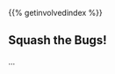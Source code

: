 <!--
.. title: Fix Bugs
.. slug: bug-fixing
.. date: 2017-07-19 08:31:20 UTC
.. tags: Ubuntu,MATE,involved,contribute
.. link:
.. description: Reporting bugs is a good step, but actually fixing them is even better.
.. type: text
.. hidetitle: true
-->

{{% getinvolvedindex %}}

## Squash the Bugs!

...
